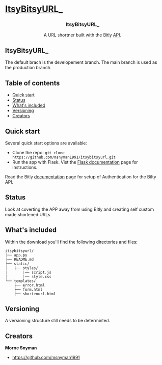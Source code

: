 <p align="center">
  <a href="https://github.com/msnyman1991/itsybitsyurl/">
    <h1>ItsyBitsyURL_</h1>
  </a>
</p>

<h3 align="center">ItsyBitsyURL_</h3>

<p align="center">
  A URL shortner built with the Bitly <a href="https://dev.bitly.com/">API</a>. 
</p>

## ItsyBitsyURL_

The default brach is the developement branch. The main branch is used as the production branch.

## Table of contents

- [Quick start](#quick-start)
- [Status](#status)
- [What's included](#whats-included)
- [Versioning](#versioning)
- [Creators](#creators)

## Quick start

Several quick start options are available:

- Clone the repo: `git clone https://github.com/msnyman1991/itsybitsyurl.git`
- Run the app with Flask. Vist the <a href="https://flask.palletsprojects.com/en/2.0.x/cli/">Flask documentation</a> page for instructions.

Read the Bitly <a href="https://dev.bitly.com/">documentation</a> page for setup of Authentication for the Bilty API.

## Status
Look at coverting the APP away from using Bitly and creating self custom made shortened URLs.

## What's included

Within the download you'll find the following directories and files:

```text
itsybitsyurl/
|── app.py
|── README.md
├── static/
│   ├── styles/
|       |── script.js
|       |── style.css
└── templates/
    ├── error.html
    ├── form.html
    ├── shortenurl.html
```
## Versioning

A versioning structure still needs to be determinted.

## Creators

**Morne Snyman**

- <https://github.com/msnyman1991>